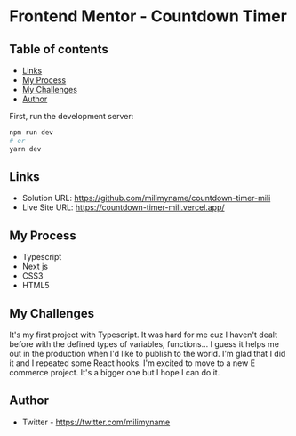 
# Frontend Mentor - Countdown Timer

## Table of contents
- [Links](#links)
- [My Process](#my-process)
- [My Challenges](#my-challenge)
- [Author](#author)


First, run the development server:

```bash
npm run dev
# or
yarn dev
```

## Links

- Solution URL: https://github.com/milimyname/countdown-timer-mili
- Live Site URL: https://countdown-timer-mili.vercel.app/

## My Process

- Typescript
- Next js
- CSS3
- HTML5

## My Challenges

It's my first project with Typescript. It was hard for me cuz I haven't dealt before with the defined types of variables, functions... I guess it helps me out in the production when I'd like to publish to the world. I'm glad that I did it and I repeated some React hooks. I'm excited to move to a new E commerce project. It's a bigger one but I hope I can do it. 


## Author

- Twitter - https://twitter.com/milimyname
